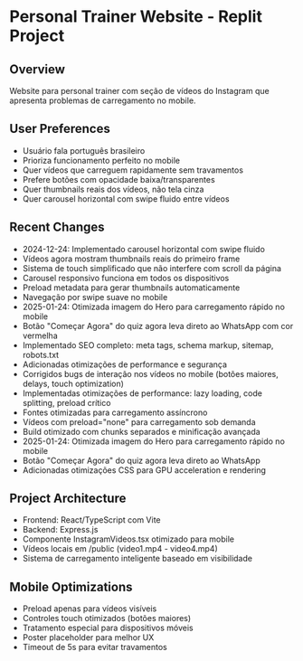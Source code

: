 # Personal Trainer Website - Replit Project

## Overview
Website para personal trainer com seção de vídeos do Instagram que apresenta problemas de carregamento no mobile.

## User Preferences
- Usuário fala português brasileiro
- Prioriza funcionamento perfeito no mobile
- Quer vídeos que carreguem rapidamente sem travamentos
- Prefere botões com opacidade baixa/transparentes
- Quer thumbnails reais dos vídeos, não tela cinza
- Quer carousel horizontal com swipe fluido entre vídeos

## Recent Changes
- 2024-12-24: Implementado carousel horizontal com swipe fluido
- Vídeos agora mostram thumbnails reais do primeiro frame
- Sistema de touch simplificado que não interfere com scroll da página
- Carousel responsivo funciona em todos os dispositivos
- Preload metadata para gerar thumbnails automaticamente
- Navegação por swipe suave no mobile
- 2025-01-24: Otimizada imagem do Hero para carregamento rápido no mobile
- Botão "Começar Agora" do quiz agora leva direto ao WhatsApp com cor vermelha
- Implementado SEO completo: meta tags, schema markup, sitemap, robots.txt
- Adicionadas otimizações de performance e segurança
- Corrigidos bugs de interação nos vídeos no mobile (botões maiores, delays, touch optimization)
- Implementadas otimizações de performance: lazy loading, code splitting, preload crítico
- Fontes otimizadas para carregamento assíncrono
- Vídeos com preload="none" para carregamento sob demanda
- Build otimizado com chunks separados e minificação avançada
- 2025-01-24: Otimizada imagem do Hero para carregamento rápido no mobile
- Botão "Começar Agora" do quiz agora leva direto ao WhatsApp
- Adicionadas otimizações CSS para GPU acceleration e rendering

## Project Architecture  
- Frontend: React/TypeScript com Vite
- Backend: Express.js
- Componente InstagramVideos.tsx otimizado para mobile
- Vídeos locais em /public (video1.mp4 - video4.mp4)
- Sistema de carregamento inteligente baseado em visibilidade

## Mobile Optimizations
- Preload apenas para vídeos visíveis
- Controles touch otimizados (botões maiores)
- Tratamento especial para dispositivos móveis
- Poster placeholder para melhor UX
- Timeout de 5s para evitar travamentos